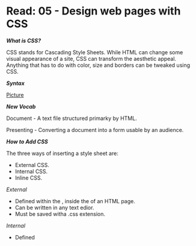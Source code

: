 # Read: 05 - Design web pages with CSS

___What is CSS?___

CSS stands for Cascading Style Sheets. While HTML can change some visual appearance of a site, CSS can transform the aesthetic appeal. Anything that has to do with color, size and borders can be tweaked using CSS.

___Syntax___

[Picture](Syntax.png)

___New Vocab___

Document - A text file structured primarky by HTML.

Presenting - Converting a document into a form usable by an audience.

___How to Add CSS___

The three ways of inserting a style sheet are:

* External CSS.
* Internal CSS.
* Inline CSS.

_External_

* Defined within the <link>, inside the <head> of an HTML page. 
* Can be written in any text edior.
* Must be saved witha .css extension.

_Internal_

* Defined



